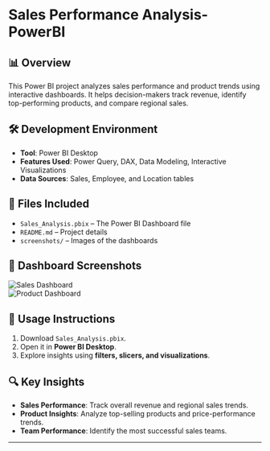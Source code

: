 # Sales Performance Analysis-PowerBI

## 📊 Overview  
This Power BI project analyzes sales performance and product trends using interactive dashboards. It helps decision-makers track revenue, identify top-performing products, and compare regional sales.  

## 🛠️ Development Environment  
- **Tool**: Power BI Desktop  
- **Features Used**: Power Query, DAX, Data Modeling, Interactive Visualizations  
- **Data Sources**: Sales, Employee, and Location tables  

## 📂 Files Included  
- `Sales_Analysis.pbix` – The Power BI Dashboard file  
- `README.md` – Project details  
- `screenshots/` – Images of the dashboards  

## 📸 Dashboard Screenshots  
![Sales Dashboard](link-to-your-image)  
![Product Dashboard](link-to-your-image)  

## 🚀 Usage Instructions  
1. Download `Sales_Analysis.pbix`.  
2. Open it in **Power BI Desktop**.  
3. Explore insights using **filters, slicers, and visualizations**.  

## 🔍 Key Insights  
- **Sales Performance**: Track overall revenue and regional sales trends.  
- **Product Insights**: Analyze top-selling products and price-performance trends.  
- **Team Performance**: Identify the most successful sales teams.  

---


